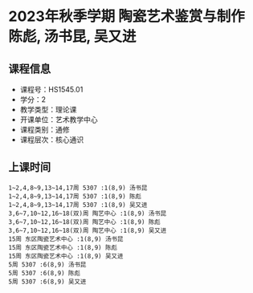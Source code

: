 # 2023年秋季学期 陶瓷艺术鉴赏与制作 陈彪, 汤书昆, 吴又进






## 课程信息

- 课程号：HS1545.01
- 学分：2
- 教学类型：理论课
- 开课单位：艺术教学中心
- 课程类别：通修
- 课程层次：核心通识

## 上课时间

```
1~2,4,8~9,13~14,17周 5307 :1(8,9) 汤书昆
1~2,4,8~9,13~14,17周 5307 :1(8,9) 陈彪
1~2,4,8~9,13~14,17周 5307 :1(8,9) 吴又进
3,6~7,10~12,16~18(双)周 陶艺中心 :1(8,9) 汤书昆
3,6~7,10~12,16~18(双)周 陶艺中心 :1(8,9) 陈彪
3,6~7,10~12,16~18(双)周 陶艺中心 :1(8,9) 吴又进
15周 东区陶瓷艺术中心 :1(8,9) 汤书昆
15周 东区陶瓷艺术中心 :1(8,9) 陈彪
15周 东区陶瓷艺术中心 :1(8,9) 吴又进
5周 5307 :6(8,9) 汤书昆
5周 5307 :6(8,9) 陈彪
5周 5307 :6(8,9) 吴又进
```


